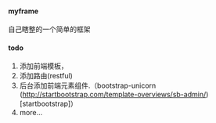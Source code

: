 #### myframe
自己瞎整的一个简单的框架

#### todo
1. 添加前端模板，
2. 添加路由(restful)
3. 后台添加前端元素组件.（bootstrap-unicorn (http://startbootstrap.com/template-overviews/sb-admin/)[startbootstrap]）
4. more...

